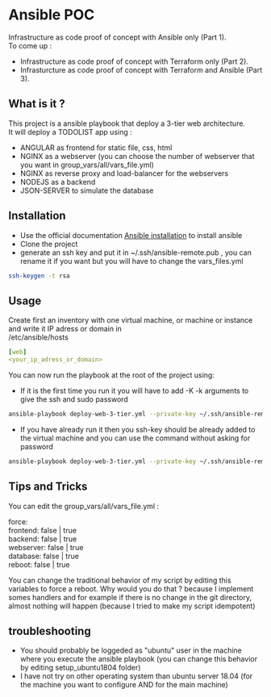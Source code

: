 # Ansible POC

Infrastructure as code proof of concept with Ansible only (Part 1).  
To come up :  
* Infrastructure as code proof of concept with Terraform only (Part 2).
* Infrasturcture as code proof of concept with Terraform and Ansible (Part 3).  


## What is it ?

This project is a ansible playbook that deploy a 3-tier web architecture.  
It will deploy a TODOLIST app using :
* ANGULAR as frontend for static file, css, html 
* NGINX as a webserver (you can choose the number of webserver that you want in group_vars/all/vars_file.yml)
* NGINX as reverse proxy and load-balancer for the webservers
* NODEJS as a backend
* JSON-SERVER to simulate the database


## Installation

* Use the official documentation [Ansible installation](https://docs.ansible.com/ansible/latest/installation_guide/intro_installation.html) to install ansible
* Clone the project
* generate an ssh key and put it in ~/.ssh/ansible-remote.pub , you can rename it if you want but you will have to change the vars_files.yml

```bash
ssh-keygen -t rsa 
```



## Usage

Create first an inventory with one virtual machine, or machine or instance and write it IP adress or domain in  
/etc/ansible/hosts  
```yaml
[web]
<your_ip_adress_or_domain>

```

You can now run the playbook at the root of the project using:

* If it is the first time you run it you will have to add -K -k arguments to give the ssh and sudo password 
```bash
ansible-playbook deploy-web-3-tier.yml --private-key ~/.ssh/ansible-remote -k -K
```

* If you have already run it then you ssh-key should be already added to the virtual machine and you can use the command without asking for password
```bash
ansible-playbook deploy-web-3-tier.yml --private-key ~/.ssh/ansible-remote
```

## Tips and Tricks
You can edit the group_vars/all/vars_file.yml :   

force:  
  frontend: false | true    
  backend: false  | true  
  webserver: false | true  
  database: false | true  
  reboot: false | true  

You can change the traditional behavior of my script by editing this variables to force a reboot. Why would you do that ? because I implement somes handlers and for example if there is no change in the git directory, almost nothing will happen (because I tried to make my script idempotent) 

## troubleshooting

* You should probably be loggeded as "ubuntu" user in the machine where you execute the ansible playbook (you can change this behavior by editing setup_ubuntu1804 folder)
* I have not try on other operating system than ubuntu server 18.04 (for the machine you want to configure AND for the main machine)
